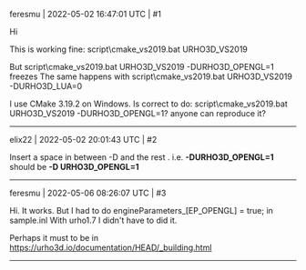 feresmu | 2022-05-02 16:47:01 UTC | #1


Hi

This is working fine: script\cmake_vs2019.bat URHO3D_VS2019

But script\cmake_vs2019.bat URHO3D_VS2019 -DURHO3D_OPENGL=1
freezes
The same happens with script\cmake_vs2019.bat URHO3D_VS2019 -DURHO3D_LUA=0

I use CMake 3.19.2 on Windows.
Is correct to do: script\cmake_vs2019.bat URHO3D_VS2019 -DURHO3D_OPENGL=1?
anyone can reproduce it?

-------------------------

elix22 | 2022-05-02 20:01:43 UTC | #2

Insert a space in between -D and the rest .
i.e.   **-DURHO3D_OPENGL=1**  should be  **-D URHO3D_OPENGL=1**

-------------------------

feresmu | 2022-05-06 08:26:07 UTC | #3

Hi.
It works.
But I had to do engineParameters_[EP_OPENGL] = true; in sample.inl
With urho1.7 I didn't have to did it.

Perhaps it must to be in https://urho3d.io/documentation/HEAD/_building.html

-------------------------


